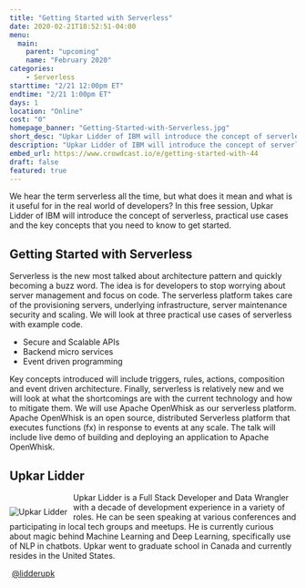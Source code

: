 ```yaml
---
title: "Getting Started with Serverless"
date: 2020-02-21T18:52:51-04:00
menu:
  main:
    parent: "upcoming"
    name: "February 2020"
categories:
    - Serverless
starttime: "2/21 12:00pm ET"
endtime: "2/21 1:00pm ET"
days: 1
location: "Online"
cost: "0"
homepage_banner: "Getting-Started-with-Serverless.jpg"
short_desc: "Upkar Lidder of IBM will introduce the concept of serverless, practical use cases and the key concepts that you need to know to get started."
description: "Upkar Lidder of IBM will introduce the concept of serverless, practical use cases and the key concepts that you need to know to get started."
embed_url: https://www.crowdcast.io/e/getting-started-with-44
draft: false
featured: true
---
```


We hear the term serverless all the time, but what does it mean and what is it useful for in the real world of developers? In this free session, Upkar Lidder of IBM will introduce the concept of serverless, practical use cases and the key concepts that you need to know to get started.

## Getting Started with Serverless

Serverless is the new most talked about architecture pattern and quickly becoming a buzz word. The idea is for developers to stop worrying about server management and focus on code. The serverless platform takes care of the provisioning servers, underlying infrastructure, server maintenance security and scaling. We will look at three practical use cases of serverless with example code.

* Secure and Scalable APIs
* Backend micro services
* Event driven programming

Key concepts introduced will include triggers, rules, actions, composition and event driven architecture. Finally, serverless is relatively new and we will look at what the shortcomings are with the current technology and how to mitigate them. We will use Apache OpenWhisk as our serverless platform. Apache OpenWhisk is an open source, distributed Serverless platform that executes functions (fx) in response to events at any scale. The talk will include live demo of building and deploying an application to Apache OpenWhisk.

## Upkar Lidder

<img src="/img/speakers/UpkarLidder.jpg" style="float:left;margin-right: 10px;margin-top: 25px;" alt="Upkar Lidder">

Upkar Lidder is a Full Stack Developer and Data Wrangler with a decade of development experience in a variety of roles. He can be seen speaking at various conferences and participating in local tech groups and meetups. He is currently curious about magic behind Machine Learning and Deep Learning, specifically use of NLP in chatbots. Upkar went to graduate school in Canada and currently resides in the United States.

<a class="social social-twitter" href="https://twitter.com/lidderupk" target="_blank" aria-label="twitter" style="float:left;">
  <i class="ui-twitter"></i>
</a>

&nbsp;[@lidderupk](https://twitter.com/lidderupk)